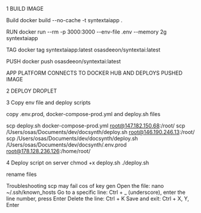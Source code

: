 1 BUILD IMAGE

Build docker build --no-cache -t syntextaiapp .

RUN docker run --rm -p 3000:3000 --env-file .env --memory 2g syntextaiapp

TAG docker tag syntextaiapp:latest osasdeeon/syntextai:latest

PUSH docker push osasdeeon/syntextai:latest

APP PLATFORM CONNECTS TO DOCKER HUB AND DEPLOYS PUSHED IMAGE

2 DEPLOY DROPLET 

3 Copy env file and deploy scripts

copy .env.prod, docker-compose-prod.yml and deploy.sh files

scp deploy.sh docker-compose-prod.yml root@147.182.150.68:/root/ 
scp /Users/osas/Documents/dev/docsynth/deploy.sh root@146.190.246.13:/root/
scp  /Users/osas/Documents/dev/docsynth/deploy.sh  /Users/osas/Documents/dev/docsynth/.env.prod root@178.128.236.126:/home/root/

4 Deploy script
on server chmod +x deploy.sh
 ./deploy.sh

rename files

Troubleshooting scp may fail cos of key gen 
Open the file: nano ~/.ssh/known_hosts 
Go to a specific line: Ctrl + _ (underscore), 
enter the line number, 
press Enter 
Delete the line: Ctrl + K
Save and exit: Ctrl + X, Y, Enter


